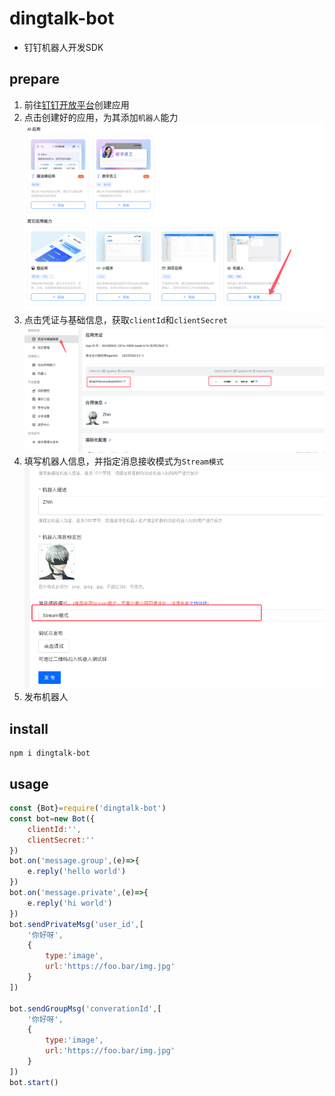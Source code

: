 # dingtalk-bot
- 钉钉机器人开发SDK
## prepare
1. 前往[钉钉开放平台](https://open-dev.dingtalk.com/fe/app#/corp/app)创建应用
2. 点击创建好的应用，为其添加`机器人`能力![img.png](img.png)
3. 点击凭证与基础信息，获取`clientId`和`clientSecret`![img_2.png](img_1.png)
4. 填写机器人信息，并指定消息接收模式为`Stream模式`![img_1.png](img_2.png)
5. 发布机器人
## install
```shell
npm i dingtalk-bot
```
## usage
```javascript
const {Bot}=require('dingtalk-bot')
const bot=new Bot({
    clientId:'',
    clientSecret:''
})
bot.on('message.group',(e)=>{
	e.reply('hello world')
})
bot.on('message.private',(e)=>{
	e.reply('hi world')
})
bot.sendPrivateMsg('user_id',[
	'你好呀',
	{
		type:'image',
        url:'https://foo.bar/img.jpg'
    }
])

bot.sendGroupMsg('converationId',[
	'你好呀',
	{
		type:'image',
		url:'https://foo.bar/img.jpg'
	}
])
bot.start()
```
